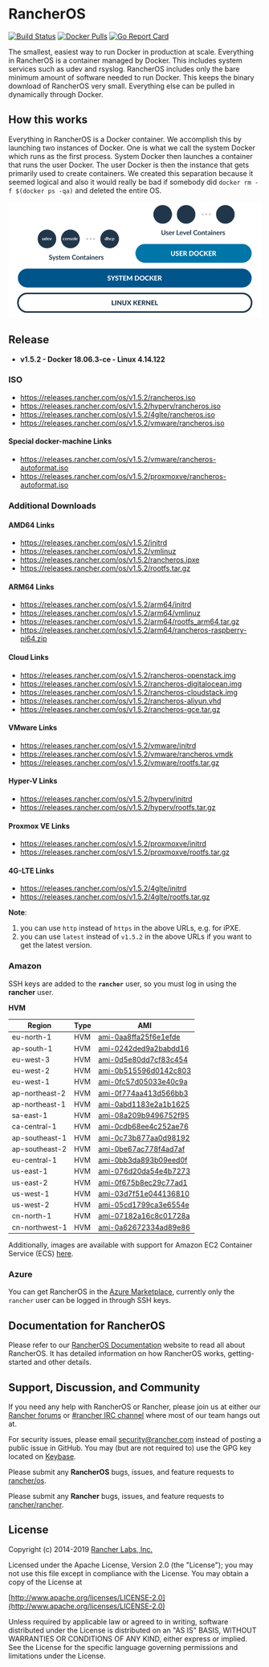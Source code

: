 # RancherOS

[![Build Status](https://drone-pr.rancher.io/api/badges/rancher/os/status.svg?branch=master)](https://drone-pr.rancher.io/rancher/os)
[![Docker Pulls](https://img.shields.io/docker/pulls/rancher/os.svg)](https://store.docker.com/community/images/rancher/os)
[![Go Report Card](https://goreportcard.com/badge/github.com/rancher/os)](https://goreportcard.com/badge/github.com/rancher/os)

The smallest, easiest way to run Docker in production at scale.  Everything in RancherOS is a container managed by Docker.  This includes system services such as udev and rsyslog.  RancherOS includes only the bare minimum amount of software needed to run Docker.  This keeps the binary download of RancherOS very small.  Everything else can be pulled in dynamically through Docker.

## How this works

Everything in RancherOS is a Docker container.  We accomplish this by launching two instances of
Docker.  One is what we call the system Docker which runs as the first process.  System Docker then launches
a container that runs the user Docker.  The user Docker is then the instance that gets primarily
used to create containers.  We created this separation because it seemed logical and also
it would really be bad if somebody did `docker rm -f $(docker ps -qa)` and deleted the entire OS.

![How it works](./rancheros.png "How it works")

## Release

- **v1.5.2 - Docker 18.06.3-ce - Linux 4.14.122**

### ISO

- https://releases.rancher.com/os/v1.5.2/rancheros.iso
- https://releases.rancher.com/os/v1.5.2/hyperv/rancheros.iso
- https://releases.rancher.com/os/v1.5.2/4glte/rancheros.iso
- https://releases.rancher.com/os/v1.5.2/vmware/rancheros.iso

#### Special docker-machine Links

- https://releases.rancher.com/os/v1.5.2/vmware/rancheros-autoformat.iso
- https://releases.rancher.com/os/v1.5.2/proxmoxve/rancheros-autoformat.iso

### Additional Downloads

#### AMD64 Links

* https://releases.rancher.com/os/v1.5.2/initrd
* https://releases.rancher.com/os/v1.5.2/vmlinuz
* https://releases.rancher.com/os/v1.5.2/rancheros.ipxe
* https://releases.rancher.com/os/v1.5.2/rootfs.tar.gz

#### ARM64 Links

* https://releases.rancher.com/os/v1.5.2/arm64/initrd
* https://releases.rancher.com/os/v1.5.2/arm64/vmlinuz
* https://releases.rancher.com/os/v1.5.2/arm64/rootfs_arm64.tar.gz
* https://releases.rancher.com/os/v1.5.2/arm64/rancheros-raspberry-pi64.zip

#### Cloud Links

* https://releases.rancher.com/os/v1.5.2/rancheros-openstack.img
* https://releases.rancher.com/os/v1.5.2/rancheros-digitalocean.img
* https://releases.rancher.com/os/v1.5.2/rancheros-cloudstack.img
* https://releases.rancher.com/os/v1.5.2/rancheros-aliyun.vhd
* https://releases.rancher.com/os/v1.5.2/rancheros-gce.tar.gz

#### VMware Links

* https://releases.rancher.com/os/v1.5.2/vmware/initrd
* https://releases.rancher.com/os/v1.5.2/vmware/rancheros.vmdk
* https://releases.rancher.com/os/v1.5.2/vmware/rootfs.tar.gz

#### Hyper-V Links

* https://releases.rancher.com/os/v1.5.2/hyperv/initrd
* https://releases.rancher.com/os/v1.5.2/hyperv/rootfs.tar.gz

#### Proxmox VE Links

* https://releases.rancher.com/os/v1.5.2/proxmoxve/initrd
* https://releases.rancher.com/os/v1.5.2/proxmoxve/rootfs.tar.gz

#### 4G-LTE Links

* https://releases.rancher.com/os/v1.5.2/4glte/initrd
* https://releases.rancher.com/os/v1.5.2/4glte/rootfs.tar.gz

**Note**:
1. you can use `http` instead of `https` in the above URLs, e.g. for iPXE.
2. you can use `latest` instead of `v1.5.2` in the above URLs if you want to get the latest version.

### Amazon

SSH keys are added to the **`rancher`** user, so you must log in using the **rancher** user.

**HVM**

Region | Type | AMI
-------|------|------
eu-north-1 | HVM | [ami-0aa8ffa25f6e1efde](https://eu-north-1.console.aws.amazon.com/ec2/home?region=eu-north-1#launchInstanceWizard:ami=ami-0aa8ffa25f6e1efde)
ap-south-1 | HVM | [ami-0242ded9a2babdd16](https://ap-south-1.console.aws.amazon.com/ec2/home?region=ap-south-1#launchInstanceWizard:ami=ami-0242ded9a2babdd16)
eu-west-3 | HVM | [ami-0d5e80dd7cf83c454](https://eu-west-3.console.aws.amazon.com/ec2/home?region=eu-west-3#launchInstanceWizard:ami=ami-0d5e80dd7cf83c454)
eu-west-2 | HVM | [ami-0b515596d0142c803](https://eu-west-2.console.aws.amazon.com/ec2/home?region=eu-west-2#launchInstanceWizard:ami=ami-0b515596d0142c803)
eu-west-1 | HVM | [ami-0fc57d05033e40c9a](https://eu-west-1.console.aws.amazon.com/ec2/home?region=eu-west-1#launchInstanceWizard:ami=ami-0fc57d05033e40c9a)
ap-northeast-2 | HVM | [ami-0f774aa413d566bb3](https://ap-northeast-2.console.aws.amazon.com/ec2/home?region=ap-northeast-2#launchInstanceWizard:ami=ami-0f774aa413d566bb3)
ap-northeast-1 | HVM | [ami-0abd1183e2a1b1625](https://ap-northeast-1.console.aws.amazon.com/ec2/home?region=ap-northeast-1#launchInstanceWizard:ami=ami-0abd1183e2a1b1625)
sa-east-1 | HVM | [ami-08a209b9496752f95](https://sa-east-1.console.aws.amazon.com/ec2/home?region=sa-east-1#launchInstanceWizard:ami=ami-08a209b9496752f95)
ca-central-1 | HVM | [ami-0cdb68ee4c252ae76](https://ca-central-1.console.aws.amazon.com/ec2/home?region=ca-central-1#launchInstanceWizard:ami=ami-0cdb68ee4c252ae76)
ap-southeast-1 | HVM | [ami-0c73b877aa0d98192](https://ap-southeast-1.console.aws.amazon.com/ec2/home?region=ap-southeast-1#launchInstanceWizard:ami=ami-0c73b877aa0d98192)
ap-southeast-2 | HVM | [ami-0be67ac778f4ad7af](https://ap-southeast-2.console.aws.amazon.com/ec2/home?region=ap-southeast-2#launchInstanceWizard:ami=ami-0be67ac778f4ad7af)
eu-central-1 | HVM | [ami-0bb3da893b09eed0f](https://eu-central-1.console.aws.amazon.com/ec2/home?region=eu-central-1#launchInstanceWizard:ami=ami-0bb3da893b09eed0f)
us-east-1 | HVM | [ami-076d20da54e4b7273](https://us-east-1.console.aws.amazon.com/ec2/home?region=us-east-1#launchInstanceWizard:ami=ami-076d20da54e4b7273)
us-east-2 | HVM | [ami-0f675b8ec29c77ad1](https://us-east-2.console.aws.amazon.com/ec2/home?region=us-east-2#launchInstanceWizard:ami=ami-0f675b8ec29c77ad1)
us-west-1 | HVM | [ami-03d7f51e044136810](https://us-west-1.console.aws.amazon.com/ec2/home?region=us-west-1#launchInstanceWizard:ami=ami-03d7f51e044136810)
us-west-2 | HVM | [ami-05cd1799ca3e6554e](https://us-west-2.console.aws.amazon.com/ec2/home?region=us-west-2#launchInstanceWizard:ami=ami-05cd1799ca3e6554e)
cn-north-1 | HVM | [ami-07182a16c8c01728a](https://cn-north-1.console.amazonaws.cn/ec2/home?region=cn-north-1#launchInstanceWizard:ami=ami-07182a16c8c01728a)
cn-northwest-1 | HVM | [ami-0a62672334ad89e86](https://cn-northwest-1.console.amazonaws.cn/ec2/home?region=cn-northwest-1#launchInstanceWizard:ami=ami-0a62672334ad89e86)

Additionally, images are available with support for Amazon EC2 Container Service (ECS) [here](https://rancher.com/docs/os/v1.x/en/installation/amazon-ecs/#amazon-ecs-enabled-amis).

### Azure

You can get RancherOS in the [Azure Marketplace](https://azuremarketplace.microsoft.com/en-us/marketplace/apps/rancher.rancheros), currently only the `rancher` user can be logged in through SSH keys.

## Documentation for RancherOS

Please refer to our [RancherOS Documentation](https://rancher.com/docs/os/v1.x/en/) website to read all about RancherOS. It has detailed information on how RancherOS works, getting-started and other details.

## Support, Discussion, and Community
If you need any help with RancherOS or Rancher, please join us at either our [Rancher forums](http://forums.rancher.com) or [#rancher IRC channel](http://webchat.freenode.net/?channels=rancher) where most of our team hangs out at.

For security issues, please email security@rancher.com instead of posting a public issue in GitHub.  You may (but are not required to) use the GPG key located on [Keybase](https://keybase.io/rancher).


Please submit any **RancherOS** bugs, issues, and feature requests to [rancher/os](//github.com/rancher/os/issues).

Please submit any **Rancher** bugs, issues, and feature requests to [rancher/rancher](//github.com/rancher/rancher/issues).

## License

Copyright (c) 2014-2019 [Rancher Labs, Inc.](http://rancher.com)

Licensed under the Apache License, Version 2.0 (the "License");
you may not use this file except in compliance with the License.
You may obtain a copy of the License at

[http://www.apache.org/licenses/LICENSE-2.0](http://www.apache.org/licenses/LICENSE-2.0)

Unless required by applicable law or agreed to in writing, software
distributed under the License is distributed on an "AS IS" BASIS,
WITHOUT WARRANTIES OR CONDITIONS OF ANY KIND, either express or implied.
See the License for the specific language governing permissions and
limitations under the License.

